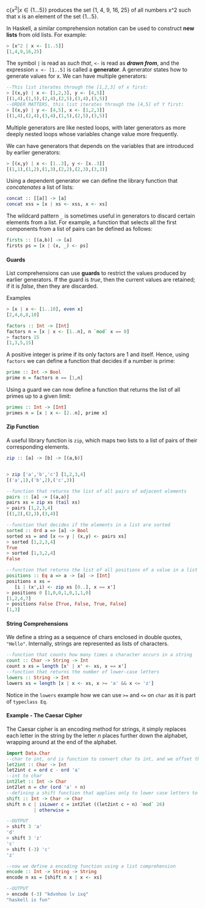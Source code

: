 c$\{x^2|x\in\{1...5\}\}$ produces the set {1, 4, 9, 16, 25} of all numbers x^2 such that x is an element of the set {1...5}.

In Haskell, a similar comprehension notation can be used to construct __new lists__ from old lists. For example: 
```haskell
> [x^2 | x <- [1..5]] 
[1,4,9,16,25]
```
The symbol `|` is read as _such that_, `<-` is read as **_drawn from_**, and the expression `x <- [1..5]` is called a __generator__. A generator states how to generate values for x. We can have multiple generators:
```haskell
--This list iterates through the [1,2,3] of x first:
> [(x,y) | x <- [1,2,3], y <- [4,5]] 
[(1,4),(1,5),(2,4),(2,5),(3,4),(3,5)]
--ORDER MATTERS, this list iterates through the [4,5] of Y first:
> [(x,y) | y <- [4,5], x <- [1,2,3]]
[(1,4),(2,4),(3,4),(1,5),(2,5),(3,5)]
```
Multiple generators are like nested loops, with later generators as more deeply nested loops whose variables change value more frequently.

We can have generators that depends on the variables that are introduced by earlier generators:
```haskell
> [(x,y) | x <- [1..3], y <- [x..3]]
[(1,1),(1,2),(1,3),(2,2),(2,3),(3,3)]
```

Using a dependent generator we can define the library function that _concatenates_ a list of lists:
```haskell
concat :: [[a]] -> [a]
concat xss = [x | xs <- xss, x <- xs]
```

The wildcard pattern `_` is sometimes useful in generators to discard certain elements from a list. For example, a function that selects all the first components from a list of pairs can be defined as follows:
```haskell
firsts :: [(a,b)] -> [a]
firsts ps = [x | (x, _) <- ps]
```
#### Guards
List comprehensions can use **guards** to restrict the values produced by earlier generators. If the guard is _true_, then the current values are retained; if it is _false_, then they are discarded.

Examples
```haskell
> [x | x <- [1..10], even x]
[2,4,6,8,10]

factors :: Int -> [Int]
factors n = [x | x <- [1..n], n `mod` x == 0]
> factors 15
[1,3,5,15]
```

A positive integer is prime if its only factors are 1 and itself. Hence, using `factors` we can define a function that decides if a number is prime:
```haskell
prime :: Int -> Bool
prime n = factors n == [1,n]
```

Using a guard we can now define a function that returns the list of all primes up to a given limit:
```haskell
primes :: Int -> [Int]
primes n = [x | x <- [2..n], prime x]
```
#### Zip Function
A useful library function is `zip`, which maps two lists to a list of pairs of their corresponding elements.

```haskell
zip :: [a] -> [b] -> [(a,b)]


> zip ['a','b','c'] [1,2,3,4]
[('a',1),('b',2),('c',3)]

--function that returns the list of all pairs of adjacent elements
pairs :: [a] -> [(a,a)]
pairs xs = zip xs (tail xs)
> pairs [1,2,3,4]
[(1,2),(2,3),(3,4)]

--function that decides if the elements in a list are sorted
sorted :: Ord a => [a] -> Bool
sorted xs = and [x <= y | (x,y) <- pairs xs]
> sorted [1,2,3,4]
True
> sorted [1,3,2,4]
False

--function that returns the list of all positions of a value in a list
positions :: Eq a => a -> [a] -> [Int]
positions x xs =
   [i | (x',i) <- zip xs [0..], x == x']
> positions 0 [1,0,0,1,0,1,1,0]
[1,2,4,7]
> positions False [True, False, True, False]
[1,3]
```
#### String Comprehensions
We define a string as a sequence of chars enclosed in double quotes, `"Hello"`. Internally, strings are represented as lists of characters. 
```haskell
--function that counts how many times a character occurs in a string
count :: Char -> String -> Int
count x xs = length [x' | x' <- xs, x == x']
--function that returns the number of lower-case letters
lowers :: String -> Int
lowers xs = length [x | x <- xs, x >= 'a' && x <= 'z']
```
Notice in the `lowers` example how we can use `>=` and `<=` on `char` as it is part of `typeclass Eq`.
#### Example - The Caesar Cipher
The Caesar cipher is an encoding method for strings, it simply replaces each letter in the string by the letter _n_ places further down the alphabet, wrapping around at the end of the alphabet.

```haskell
import Data.Char
--char to int, ord is function to convert char to int, and we offset the result by the result of ord 'a' to get a=0, b=1, ..
let2int :: Char -> Int
let2int c = ord c - ord 'a'
--int to char
int2let :: Int -> Char
int2let n = chr (ord 'a' + n)
--defining a shift function that applies only to lower case letters to maintain punctuation
shift :: Int -> Char -> Char
shift n c | isLower c = int2let ((let2int c + n) `mod` 26)
          | otherwise = 

--OUTPUT
> shift 3 'a'
'd'
> shift 3 'z'
'c'
> shift (-3) 'c'
'z'
```

```haskell
--now we define a encoding function using a list comprehension
encode :: Int -> String -> String
encode n xs = [shift n x | x <- xs]

--OUTPUT
> encode (-3) "kdvnhoo lv ixq"
"haskell is fun"
```